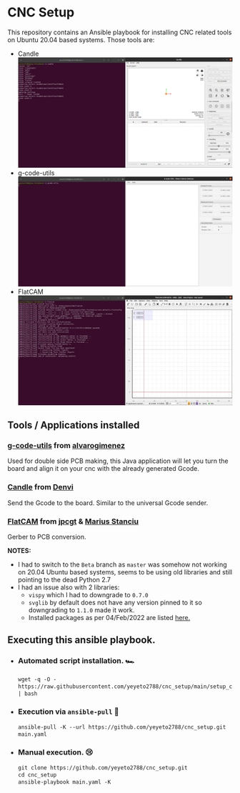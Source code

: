# CNC Setup

This repository contains an Ansible playbook for installing CNC related tools on Ubuntu 20.04 based systems. Those tools are:

- Candle
  ![Candle working](./docs/images/candle.png)
- g-code-utils
  ![g-code-utils working](./docs/images/gcode_utils.png)
- FlatCAM
  ![FlatCAM working](./docs/images/flatcam.png)

## Tools / Applications installed

### [g-code-utils](https://github.com/alvarogimenez/g-code-utils) from [alvarogimenez](https://github.com/alvarogimenez)

Used for double side PCB making, this Java application will let you turn the board and align it on your cnc with the already generated Gcode.

### [Candle](https://github.com/Denvi/Candle) from [Denvi](https://github.com/Denvi)

Send the Gcode to the board. Similar to the universal Gcode sender.

### [FlatCAM](http://flatcam.org/) from [jpcgt]() & [Marius Stanciu]()

Gerber to PCB conversion.

**NOTES:**

- I had to switch to the `Beta` branch as `master` was somehow not working on 20.04 Ubuntu based systems, seems to be using old libraries and still pointing to the dead Python 2.7
- I had an issue also with 2 libraries:
  - `vispy` which I had to downgrade to `0.7.0`
  - `svglib` by default does not have any version pinned to it so downgrading to `1.1.0` made it work.
  - Installed packages as per 04/Feb/2022 are listed [here.](./docs/04_02_2022_python3_packages.txt)


## Executing this ansible playbook.

- ### **Automated script installation. :racing_car:**

  ```shell
  wget -q -O - https://raw.githubusercontent.com/yeyeto2788/cnc_setup/main/setup_cnc.sh | bash
  ```

- ### **Execution via `ansible-pull` :metal:**

  ```shell
  ansible-pull -K --url https://github.com/yeyeto2788/cnc_setup.git main.yaml
  ```

- ### **Manual execution. :cry:**

  ```shell
  git clone https://github.com/yeyeto2788/cnc_setup.git
  cd cnc_setup
  ansible-playbook main.yaml -K
  ```